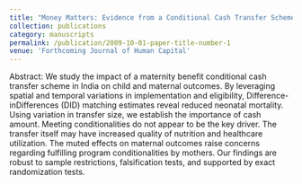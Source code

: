 ```yaml
---
title: "Money Matters: Evidence from a Conditional Cash Transfer Scheme on Child Health"
collection: publications
category: manuscripts
permalink: /publication/2009-10-01-paper-title-number-1
venue: 'Forthcoming Journal of Human Capital'
---
```


Abstract: We study the impact of a maternity benefit conditional cash transfer scheme in India on child and maternal outcomes. By leveraging spatial and temporal variations in implementation and eligibility, Difference-inDifferences (DID) matching estimates reveal reduced neonatal mortality. Using variation in transfer size, we establish the importance of cash amount. Meeting conditionalities do not appear to be the key driver. The transfer itself may have increased quality of nutrition and healthcare utilization. The muted effects on maternal outcomes raise concerns regarding fulfilling program conditionalities by mothers. Our findings are robust to sample restrictions, falsification tests, and supported by exact randomization tests.

